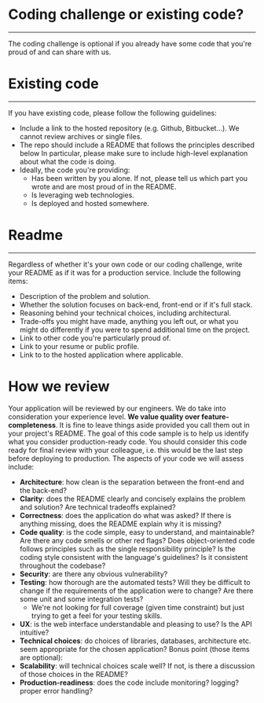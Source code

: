 # Coding challenge or existing code?
-------------
The coding challenge is optional if you already have some code that you're proud of and can share with us.

# Existing code
-------------
If you have existing code, please follow the following guidelines:
* Include a link to the hosted repository (e.g. Github, Bitbucket...). We cannot review archives or single files.
* The repo should include a README that follows the principles described below In particular, please make sure to include high-level explanation about what the code is doing.
* Ideally, the code you're providing:
  * Has been written by you alone. If not, please tell us which part you wrote and are most proud of in the README.
  * Is leveraging web technologies.
  * Is deployed and hosted somewhere.

# Readme
-------------
Regardless of whether it's your own code or our coding challenge, write your README as if it was for a production service. Include the following items:
* Description of the problem and solution.
* Whether the solution focuses on back-end, front-end or if it's full stack.
* Reasoning behind your technical choices, including architectural.
* Trade-offs you might have made, anything you left out, or what you might do differently if you were to spend additional time on the project.
* Link to other code you're particularly proud of.
* Link to your resume or public profile.
* Link to to the hosted application where applicable.

# How we review
Your application will be reviewed by our engineers. We do take into consideration your experience level.
**We value quality over feature-completeness**. It is fine to leave things aside provided you call them out in your project's README. The goal of this code sample is to help us identify what you consider production-ready code. You should consider this code ready for final review with your colleague, i.e. this would be the last step before deploying to production.
The aspects of your code we will assess include:
* **Architecture**: how clean is the separation between the front-end and the back-end?
* **Clarity**: does the README clearly and concisely explains the problem and solution? Are technical tradeoffs explained?
* **Correctness**: does the application do what was asked? If there is anything missing, does the README explain why it is missing?
* **Code quality**: is the code simple, easy to understand, and maintainable? Are there any code smells or other red flags? Does object-oriented code follows principles such as the single responsibility principle? Is the coding style consistent with the language's guidelines? Is it consistent throughout the codebase?
* **Security**: are there any obvious vulnerability?
* **Testing**: how thorough are the automated tests? Will they be difficult to change if the requirements of the application were to change? Are there some unit and some integration tests?
  * We're not looking for full coverage (given time constraint) but just trying to get a feel for your testing skills.
* **UX**: is the web interface understandable and pleasing to use? Is the API intuitive?
* **Technical choices**: do choices of libraries, databases, architecture etc. seem appropriate for the chosen application?
Bonus point (those items are optional):
* **Scalability**: will technical choices scale well? If not, is there a discussion of those choices in the README?
* **Production-readiness**: does the code include monitoring? logging? proper error handling?
